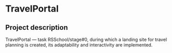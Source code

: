 # TravelPortal

## Project description
TravelPortal — task RSSchool/stage#0, during which a landing site for travel planning is created, its adaptability and interactivity are implemented.
